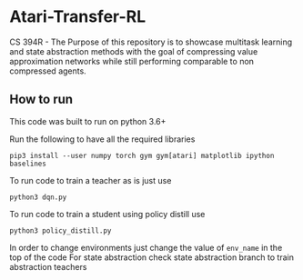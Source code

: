 # Atari-Transfer-RL
CS 394R - The Purpose of this repository is to showcase multitask learning and state abstraction methods with the goal of compressing value approximation networks while still performing comparable to non compressed agents.

## How to run 
This code was built to run on python 3.6+

Run the following to have all the required libraries 
```
pip3 install --user numpy torch gym gym[atari] matplotlib ipython baselines
```

To run code to train a teacher as is just use
```
python3 dqn.py
```

To run code to train a student using policy distill use
```
python3 policy_distill.py
```

In order to change environments just change the value of ``env_name`` in the top of the code
For state abstraction check state abstraction branch to train abstraction teachers

